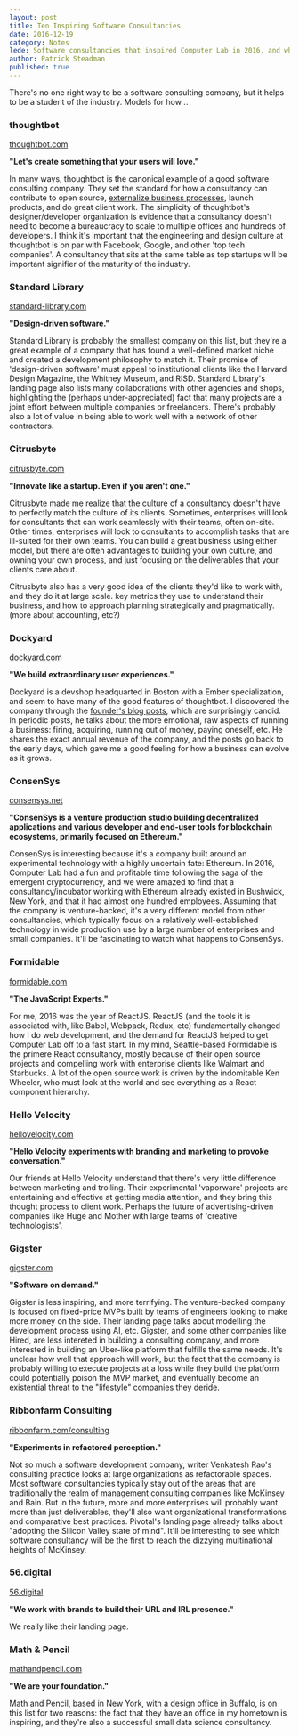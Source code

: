 ```yaml
---
layout: post
title: Ten Inspiring Software Consultancies
date: 2016-12-19
category: Notes
lede: Software consultancies that inspired Computer Lab in 2016, and what makes them special.
author: Patrick Steadman
published: true
---
```


There's no one right way to be a software consulting company, but it helps to be
a student of the industry. Models for how ..

### thoughtbot

[thoughtbot.com](https://thoughtbot.com)

__"Let's create something that your users will love."__

In many ways, thoughtbot is the canonical example of a good software consulting
company. They set the standard for how a consultancy can contribute to
open source, [externalize business processes](https://thoughtbot.com/playbook),
launch products, and do great client work. The simplicity of thoughtbot's
designer/developer organization is evidence that a consultancy doesn't need to
become a bureaucracy to scale to multiple offices and hundreds of developers. I
think it's important that the engineering and design culture at thoughtbot is on
par with Facebook, Google, and other 'top tech companies'. A consultancy that
sits at the same table as top startups will be important signifier of the
maturity of the industry.

### Standard Library

[standard-library.com](https://standard-library.com)

__"Design-driven software."__

Standard Library is probably the smallest company on this list, but they're a
great example of a company that has found a well-defined market niche and
created a development philosophy to match it. Their promise of 'design-driven
software' must appeal to institutional clients like the Harvard Design Magazine,
the Whitney Museum, and RISD. Standard Library's landing page also lists many
collaborations with other agencies and shops, highlighting the (perhaps
under-appreciated) fact that many projects are a joint effort between multiple
companies or freelancers. There's probably also a lot of value in being able to
work well with a network of other contractors.

### Citrusbyte

[citrusbyte.com](https://citrusbyte.com)

__"Innovate like a startup. Even if you aren't one."__

Citrusbyte made me realize that the culture of a consultancy doesn't have to
perfectly match the culture of its clients. Sometimes, enterprises will look for
consultants that can work seamlessly with their teams, often on-site. Other
times, enterprises will look to consultants to accomplish tasks that are
ill-suited for their own teams. You can build a great business using either
model, but there are often advantages to building your own culture, and owning
your own process, and just focusing on the deliverables that your clients care
about.

Citrusbyte also has a very good idea of the clients they'd like to work with,
and they do it at large scale. key metrics they use to understand their
business, and how to approach planning strategically and pragmatically. (more
about accounting, etc?)

### Dockyard

[dockyard.com](https://dockyard.com)

__"We build extraordinary user experiences."__

Dockyard is a devshop headquarted in Boston with a Ember specialization, and
seem to have many of the good features of thoughtbot. I discovered the company
through the [founder's blog
posts](https://dockyard.com/blog/2013/12/22/lessons-learned-two-years-of-running-a-dockyard),
which are surprisingly candid. In periodic posts, he talks about the more
emotional, raw aspects of running a business: firing, acquiring, running out of
money, paying oneself, etc. He shares the exact annual revenue of the company,
and the posts go back to the early days, which gave me a good feeling for how a
business can evolve as it grows.

### ConsenSys

[consensys.net](https://consensys.net)

__"ConsenSys is a venture production studio building decentralized applications
and various developer and end-user tools for blockchain ecosystems, primarily
focused on Ethereum."__

ConsenSys is interesting because it's a company built around an experimental
technology with a highly uncertain fate: Ethereum. In 2016, Computer Lab had a
fun and profitable time following the saga of the emergent cryptocurrency, and
we were amazed to find that a consultancy/incubator working with Ethereum
already existed in Bushwick, New York, and that it had almost one hundred
employees. Assuming that the company is venture-backed, it's a very different
model from other consultancies, which typically focus on a relatively
well-established technology in wide production use by a large number of
enterprises and small companies. It'll be fascinating to watch what happens to
ConsenSys.

### Formidable

[formidable.com](https://formidable.com)

__"The JavaScript Experts."__

For me, 2016 was the year of ReactJS. ReactJS (and the tools it is associated
with, like Babel, Webpack, Redux, etc) fundamentally changed how I do web
development, and the demand for ReactJS helped to get Computer Lab off to a fast
start. In my mind, Seattle-based Formidable is the primere React consultancy,
mostly because of their open source projects and compelling work with enterprise
clients like Walmart and Starbucks. A lot of the open source work is driven by
the indomitable Ken Wheeler, who must look at the world and see everything as a
React component hierarchy.

### Hello Velocity

[hellovelocity.com](https://hellovelocity.com)

__"Hello Velocity experiments with branding and marketing to provoke
conversation."__

Our friends at Hello Velocity understand that there's very little difference
between marketing and trolling. Their experimental 'vaporware' projects are
entertaining and effective at getting media attention, and they bring this
thought process to client work. Perhaps the future of advertising-driven
companies like Huge and Mother with large teams of 'creative technologists'.

### Gigster

[gigster.com](https://gigster.com)

__"Software on demand."__

Gigster is less inspiring, and more terrifying. The venture-backed company is
focused on fixed-price MVPs built by teams of engineers looking to make more
money on the side. Their landing page talks about modelling the development
process using AI, etc. Gigster, and some other companies like Hired, are less
intereted in building a consulting company, and more interested in building an
Uber-like platform that fulfills the same needs. It's unclear how well that
approach will work, but the fact that the company is probably willing to execute
projects at a loss while they build the platform could potentially poison the
MVP market, and eventually become an existential threat to the "lifestyle"
companies they deride.

### Ribbonfarm Consulting

[ribbonfarm.com/consulting](http://www.ribbonfarm.com/consulting/)

__"Experiments in refactored perception."__

Not so much a software development company, writer Venkatesh Rao's consulting
practice looks at large organizations as refactorable spaces. Most software
consultancies typically stay out of the areas that are traditionally the realm
of management consulting companies like McKinsey and Bain. But in the future,
more and more enterprises will probably want more than just deliverables,
they'll also want organizational transformations and comparative best practices.
Pivotal's landing page already talks about "adopting the Silicon Valley state of
mind". It'll be interesting to see which software consultancy will be the first
to reach the dizzying multinational heights of McKinsey.

### 56.digital

[56.digital](http://56.digital)

__"We work with brands to build their URL and IRL presence."__

We really like their landing page.

### Math & Pencil

[mathandpencil.com](http://mathandpencil.com)

__"We are your foundation."__

Math and Pencil, based in New York, with a design office in Buffalo, is on this
list for two reasons: the fact that they have an office in my hometown is
inspiring, and they're also a successful small data science consultancy.
